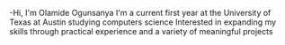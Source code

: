 -Hi, I'm Olamide Ogunsanya 
I'm a current first year at the University of Texas at Austin studying computers science
Interested in expanding my skills through practical experience and a variety of meaningful projects
